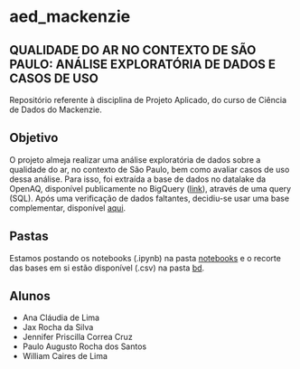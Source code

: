 # aed_mackenzie
## QUALIDADE DO AR NO CONTEXTO DE SÃO PAULO: ANÁLISE EXPLORATÓRIA DE DADOS E CASOS DE USO
Repositório referente à disciplina de Projeto Aplicado, do curso de Ciência de Dados do Mackenzie.
## Objetivo
O projeto almeja realizar uma análise exploratória de dados sobre a qualidade do ar, no contexto de São Paulo, bem como avaliar casos de uso dessa análise. Para isso, foi extraída a base de dados no datalake da OpenAQ, disponível publicamente no BigQuery ([link](https://console.cloud.google.com/bigquery?p=bigquery-public-data&d=openaq&page=dataset&project=extracao-375618&ws=!1m13!1m3!8m2!1s259693011940!2s6a7c943c1cd74e76983b40c2c137233d!1m4!4m3!1sbigquery-public-data!2sopenaq!3sglobal_air_quality!1m3!3m2!1sbigquery-public-data!2sopenaq)), através de uma query (SQL). 
Após uma verificação de dados faltantes, decidiu-se usar uma base complementar, disponível [aqui](https://public.opendatasoft.com/explore/dataset/openaq/table/?disjunctive.city&disjunctive.location&disjunctive.measurements_parameter&sort=measurements_lastupdated).
## Pastas
Estamos postando os notebooks (.ipynb) na pasta [notebooks](https://github.com/jaxrosil/aed_mackenzie/tree/main/notebooks) e o recorte das bases em si estão disponível (.csv) na pasta [bd](https://github.com/jaxrosil/aed_mackenzie/tree/main/bd).
## Alunos
- Ana Cláudia de Lima
- Jax Rocha da Silva
- Jennifer Priscilla Correa Cruz
- Paulo Augusto Rocha dos Santos
- William Caires de Lima
